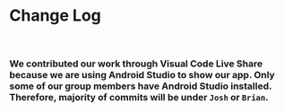 # Change Log
​
### We contributed our work through Visual Code Live Share because we are using Android Studio to show our app. Only some of our group members have Android Studio installed. Therefore, majority of commits will be under `Josh` or `Brian`.

